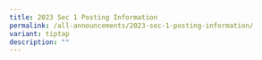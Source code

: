 ```yaml
---
title: 2023 Sec 1 Posting Information
permalink: /all-announcements/2023-sec-1-posting-information/
variant: tiptap
description: ""
---
```

